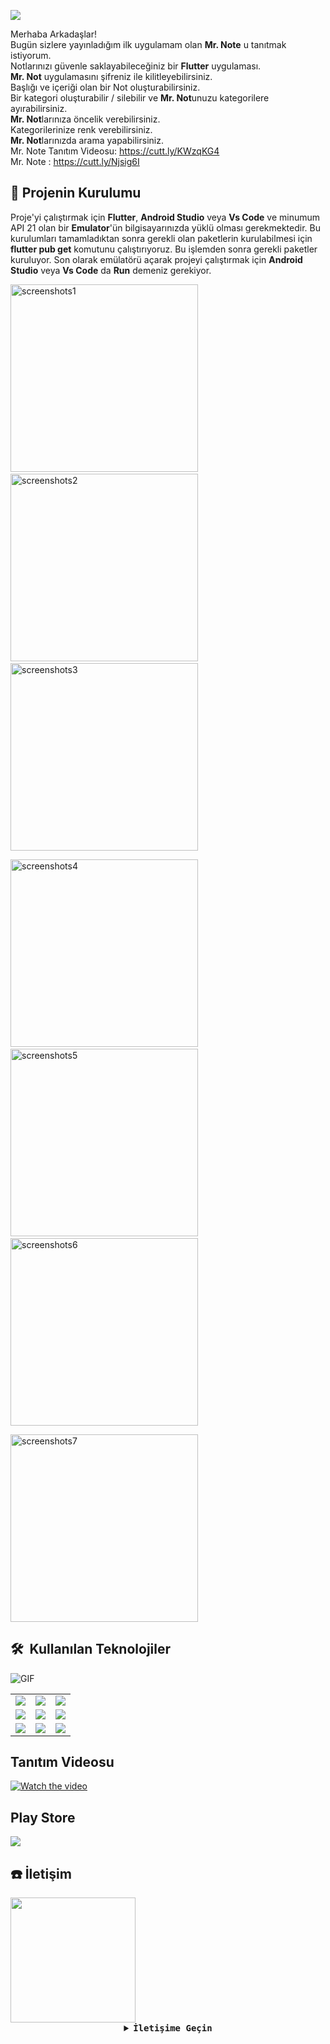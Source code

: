 
![](icon/icon1280x720.png)  
  
Merhaba Arkadaşlar!  
Bugün sizlere yayınladığım ilk uygulamam olan **Mr. Note** u tanıtmak istiyorum.  
Notlarınızı güvenle saklayabileceğiniz bir **Flutter** uygulaması.  
**Mr. Not** uygulamasını şifreniz ile kilitleyebilirsiniz.  
Başlığı ve içeriği olan bir Not oluşturabilirsiniz.  
Bir kategori oluşturabilir / silebilir ve **Mr. Not**unuzu kategorilere ayırabilirsiniz.  
**Mr. Not**larınıza öncelik verebilirsiniz.  
Kategorilerinize renk verebilirsiniz.  
**Mr. Not**larınızda arama yapabilirsiniz.  
Mr. Note Tanıtım Videosu: https://cutt.ly/KWzqKG4  
Mr. Note : https://cutt.ly/Njsig6I
  
## 📱 Projenin Kurulumu 
  
Proje'yi çalıştırmak için **Flutter**, **Android Studio** veya **Vs Code** ve minumum API 21 olan bir **Emulator**'ün bilgisayarınızda yüklü olması gerekmektedir. Bu kurulumları tamamladıktan sonra gerekli olan paketlerin kurulabilmesi için **flutter pub get** komutunu çalıştırıyoruz. Bu işlemden sonra gerekli paketler kuruluyor. Son olarak emülatörü açarak projeyi çalıştırmak için **Android Studio** veya **Vs Code** da **Run** demeniz gerekiyor.
  
<img src="screenshots/Tr/Screenshot_1615129538.png" alt="screenshots1" width="300"/>&nbsp;&nbsp;&nbsp;&nbsp;<img src="screenshots/Tr/Screenshot_1615129542.png" alt="screenshots2" width="300"/>&nbsp;&nbsp;&nbsp;&nbsp;<img src="screenshots/Tr/Screenshot_1615129546.png" alt="screenshots3" width="300"/>

<img src="screenshots/Tr/Screenshot_1615129551.png" alt="screenshots4" width="300"/>&nbsp;&nbsp;&nbsp;&nbsp;<img src="screenshots/Tr/Screenshot_1615129557.png" alt="screenshots5" width="300"/>&nbsp;&nbsp;&nbsp;&nbsp;<img src="screenshots/Tr/Screenshot_1615129569.png" alt="screenshots6" width="300"/>

<img src="screenshots/Tr/Screenshot_1615129577.png" alt="screenshots7" width="300"/>


<h2> 🛠 &nbsp;Kullanılan Teknolojiler</h2>  
  
<img alt="GIF" src="https://media.giphy.com/media/u1WhXLjwgcXpHJBMRM/giphy.gif?cid=ecf05e475nofe7h1n4wflij72c45ry76cq3fqlq0xxl01b4p&rid=giphy.gif&ct=g" />
  
<table style"float:right;">  
  <tr>  
    <td><img src="https://raw.githubusercontent.com/github/explore/cebd63002168a05a6a642f309227eefeccd92950/topics/flutter/flutter.png"/></td>
    <td><img src="https://raw.githubusercontent.com/github/explore/cebd63002168a05a6a642f309227eefeccd92950/topics/sql/sql.png"></td>  
    <td><img src="https://s8.gifyu.com/images/shared-preferences-square.jpg"/></td>  
  </tr>  
  <tr>  
    <td><img src="https://styles.redditmedia.com/t5_2v5u6/styles/communityIcon_5nh6vdm6bui51.png?width=256&s=b46a57f6414b3aa222c6303845d4edb35550b1d2"/></td>  
    <td><img src="https://raw.githubusercontent.com/github/explore/cebd63002168a05a6a642f309227eefeccd92950/topics/firebase/firebase.png"/</td>  
    <td><img src="https://raw.githubusercontent.com/github/explore/80688e429a7d4ef2fca1e82350fe8e3517d3494d/topics/git/git.png"/></td>  
  </tr>  
  <tr>  
    <td><img src="https://fincoapps.com/wp-content/uploads/2019/06/logo-json.png"/></td>  
    <td> <img src="https://img.informer.com/icons_mac/png/128/513/513579.png"/></td>  
    <td><img src="https://styles.redditmedia.com/t5_2sut9/styles/communityIcon_f1uukpexwpj11.jpg"/></td>  
  </tr> 
</table>

## Tanıtım Videosu
[![Watch the video](https://img.youtube.com/vi/GE3lsG0Vxbw/0.jpg)](https://cutt.ly/KWzqKG4)


## Play Store
[<img src="https://freeiconshop.com/wp-content/uploads/edd/google-play-badge-128x128.png">](https://cutt.ly/Njsig6I)


## :phone: İletişim  
  
<img src="https://media.giphy.com/media/E89xxATM4iZoPdr6Tb/giphy.gif?cid=ecf05e47uv0wjztoequ530ppalh68rpglnqubbbp5j5fjngo&rid=giphy.gif&ct=g" width="200"/>  
  
 <details align="center">  
   <summary><b> <samp> İletişime Geçin </samp></b></summary>  
   <br>  
   <samp>  
   <b><h2 style="color: #fc6203">HAKKICAN&nbsp; BÜLÜÇ</h2></b>  
   <img src="https://media.giphy.com/media/UEOOvW3IeovVh1h6na/giphy.gif?cid=ecf05e47zqj28vikoy2ppghak9fcyt3ge9qla79jrkk1ovoa&rid=giphy.gif&ct=g" width="200"/>  
     <br>  
     Projenin Linki: <a href="https://github.com/MrBuluc/mrnote">Mr. Note</a>  
     <br>  
     <br>  
     LinkedIn: <a href="https://www.linkedin.com/in/hakkican-buluc/"> LinkedIn Hesabım</a>  
     <br>  
     Instagram: <a href="https://www.instagram.com/mrbuluc/"> Instagram Hesabım</a>  
     <br>  
     Facebook: <a href="https://www.facebook.com/hakkican.buluc/"> Facebook Hesabım</a>  
     <br>  
     Mail Adresim: <a href="#"> hakkicanbuluc@gmail.com</a>  
   </samp>  
 </details>
